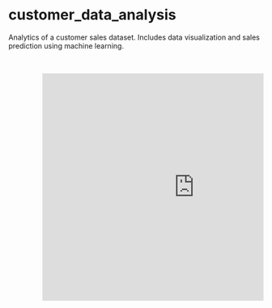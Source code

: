 # customer_data_analysis
Analytics of a customer sales dataset. Includes data visualization and sales prediction using machine learning.

<pre>
    <div class="container">
        <iframe width="600" height="450" src="https://datastudio.google.com/embed/reporting/8d8f0ff8-b3b2-4ec2-8556-f095e695c55e/page/p_l833fmrnzc" frameborder="0" style="border:0" allowfullscreen></iframe>
    </div>
</pre>
